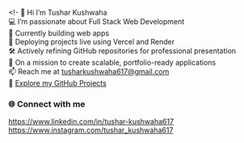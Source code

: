 <!-
👋 Hi I’m Tushar Kushwaha  
💻 I’m passionate about Full Stack Web Development  
🌱 Currently building web apps  
🚀 Deploying projects live using Vercel and Render  
🛠️ Actively refining GitHub repositories for professional presentation    
🎯 On a mission to create scalable, portfolio-ready applications  
📫 Reach me at tusharkushwaha617@gmail.com  
🔗 [Explore my GitHub Projects](https://github.com/Tushar-617)
### 🌐 Connect with me

https://www.linkedin.com/in/tushar-kushwaha617
https://www.instagram.com/tushar_kushwaha617
<!--
